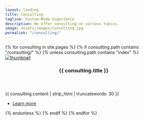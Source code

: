 ```yaml
---
layout: landing
title: Consulting
tagline: Custom-Made Experience
description: We offer consulting on various topics.
image: assets/images/consulting.jpg
permalink: "/consulting/"
---
```


<!-- Two -->
<section id="two" class="spotlights">
	{% for consulting in site.pages %}
  {% if consulting.path contains "/consulting/" %}
	{% unless consulting.path contains "index" %}
	<section>
		<a href="{{ consulting.permalink | absolute_url }}" class="image">
			<img src="{{ consulting.image | absolute_url }}" alt="thumbnail" data-position="center center" />
		</a>
		<div class="content">
			<div class="inner">
				<header class="major">
					<h3>{{ consulting.title }}</h3>
				</header>
				<p>{{ consulting.content | strip_html | truncatewords: 30 }}</p>
				<ul class="actions">
					<li><a href="{{ consulting.permalink | absolute_url }}" class="button">Learn more</a></li>
				</ul>
			</div>
		</div>
	</section>
	{% endunless %}
	{% endif %}
	{% endfor %}
</section>
